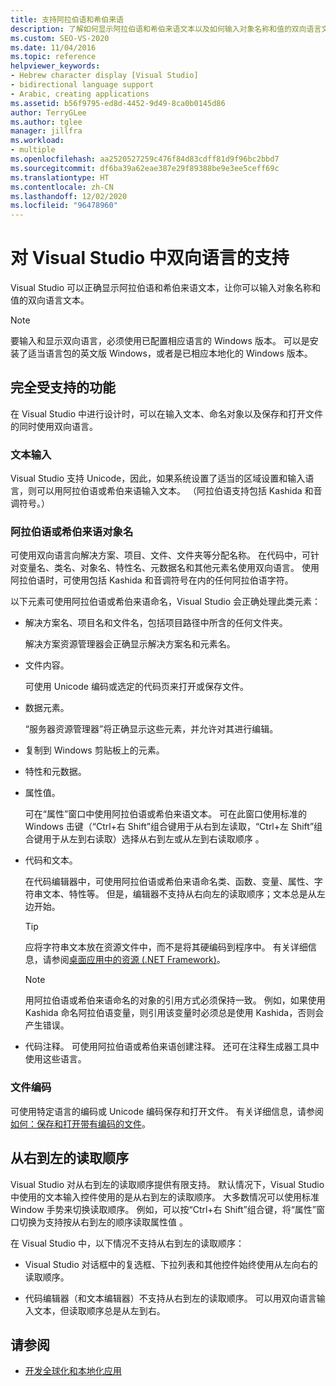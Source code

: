 ```yaml
---
title: 支持阿拉伯语和希伯来语
description: 了解如何显示阿拉伯语和希伯来语文本以及如何输入对象名称和值的双向语言文本。
ms.custom: SEO-VS-2020
ms.date: 11/04/2016
ms.topic: reference
helpviewer_keywords:
- Hebrew character display [Visual Studio]
- bidirectional language support
- Arabic, creating applications
ms.assetid: b56f9795-ed8d-4452-9d49-8ca0b0145d86
author: TerryGLee
ms.author: tglee
manager: jillfra
ms.workload:
- multiple
ms.openlocfilehash: aa2520527259c476f84d83cdff81d9f96bc2bbd7
ms.sourcegitcommit: df6ba39a62eae387e29f89388be9e3ee5ceff69c
ms.translationtype: HT
ms.contentlocale: zh-CN
ms.lasthandoff: 12/02/2020
ms.locfileid: "96478960"
---
```

# <a name="support-for-bidirectional-languages-in-visual-studio"></a>对 Visual Studio 中双向语言的支持

Visual Studio 可以正确显示阿拉伯语和希伯来语文本，让你可以输入对象名称和值的双向语言文本。

> [!NOTE]
> 要输入和显示双向语言，必须使用已配置相应语言的 Windows 版本。 可以是安装了适当语言包的英文版 Windows，或者是已相应本地化的 Windows 版本。

## <a name="fully-supported-features"></a>完全受支持的功能

在 Visual Studio 中进行设计时，可以在输入文本、命名对象以及保存和打开文件的同时使用双向语言。

### <a name="text-entry"></a>文本输入

Visual Studio 支持 Unicode，因此，如果系统设置了适当的区域设置和输入语言，则可以用阿拉伯语或希伯来语输入文本。 （阿拉伯语支持包括 Kashida 和音调符号。）

### <a name="arabic-or-hebrew-object-names"></a>阿拉伯语或希伯来语对象名

可使用双向语言向解决方案、项目、文件、文件夹等分配名称。 在代码中，可针对变量名、类名、对象名、特性名、元数据名和其他元素名使用双向语言。 使用阿拉伯语时，可使用包括 Kashida 和音调符号在内的任何阿拉伯语字符。

以下元素可使用阿拉伯语或希伯来语命名，Visual Studio 会正确处理此类元素：

- 解决方案名、项目名和文件名，包括项目路径中所含的任何文件夹。

   解决方案资源管理器会正确显示解决方案名和元素名。

- 文件内容。

   可使用 Unicode 编码或选定的代码页来打开或保存文件。

- 数据元素。

   “服务器资源管理器”将正确显示这些元素，并允许对其进行编辑。

- 复制到 Windows 剪贴板上的元素。

- 特性和元数据。

- 属性值。

   可在“属性”窗口中使用阿拉伯语或希伯来语文本。 可在此窗口使用标准的 Windows 击键（“Ctrl+右 Shift”组合键用于从右到左读取，“Ctrl+左 Shift”组合键用于从左到右读取）选择从右到左或从左到右读取顺序   。

- 代码和文本。

   在代码编辑器中，可使用阿拉伯语或希伯来语命名类、函数、变量、属性、字符串文本、特性等。 但是，编辑器不支持从右向左的读取顺序；文本总是从左边开始。

   > [!TIP]
   > 应将字符串文本放在资源文件中，而不是将其硬编码到程序中。 有关详细信息，请参阅[桌面应用中的资源 (.NET Framework)](/dotnet/framework/resources/index)。

   > [!NOTE]
   > 用阿拉伯语或希伯来语命名的对象的引用方式必须保持一致。 例如，如果使用 Kashida 命名阿拉伯语变量，则引用该变量时必须总是使用 Kashida，否则会产生错误。

- 代码注释。 可使用阿拉伯语或希伯来语创建注释。 还可在注释生成器工具中使用这些语言。

### <a name="file-encoding"></a>文件编码

可使用特定语言的编码或 Unicode 编码保存和打开文件。 有关详细信息，请参阅[如何：保存和打开带有编码的文件](../ide/how-to-save-and-open-files-with-encoding.md)。

## <a name="right-to-left-reading-order"></a>从右到左的读取顺序

Visual Studio 对从右到左的读取顺序提供有限支持。 默认情况下，Visual Studio 中使用的文本输入控件使用的是从右到左的读取顺序。 大多数情况可以使用标准 Window 手势来切换读取顺序。 例如，可以按“Ctrl+右 Shift”组合键，将“属性”窗口切换为支持按从右到左的顺序读取属性值  。

在 Visual Studio 中，以下情况不支持从右到左的读取顺序：

- Visual Studio 对话框中的复选框、下拉列表和其他控件始终使用从左向右的读取顺序。

- 代码编辑器（和文本编辑器）不支持从右到左的读取顺序。 可以用双向语言输入文本，但读取顺序总是从左到右。

## <a name="see-also"></a>请参阅

- [开发全球化和本地化应用](globalizing-and-localizing-applications.md)
